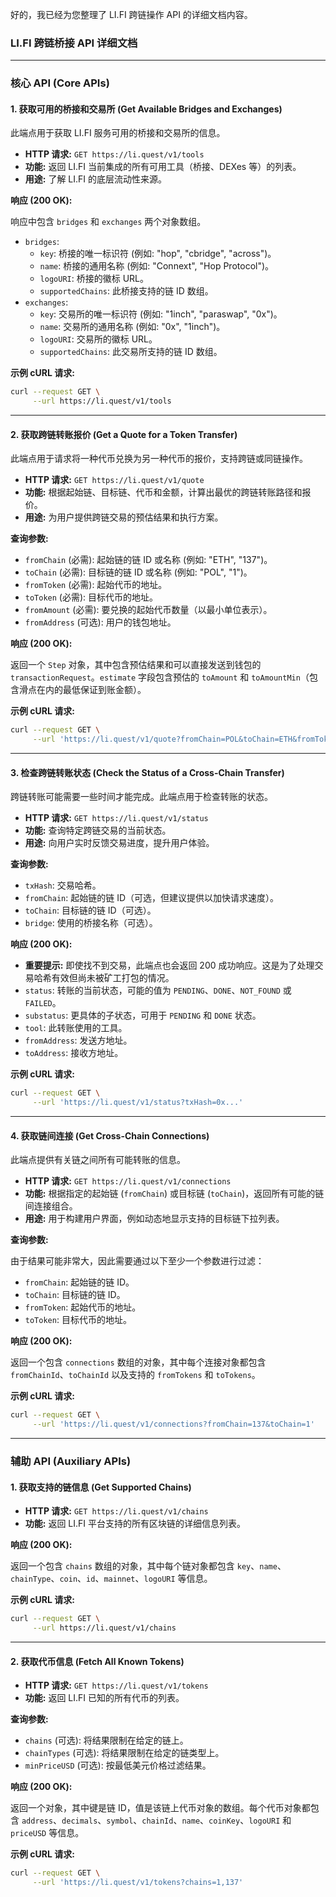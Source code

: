 好的，我已经为您整理了 LI.FI 跨链操作 API 的详细文档内容。

### **LI.FI 跨链桥接 API 详细文档**

-----

### **核心 API (Core APIs)**

#### **1. 获取可用的桥接和交易所 (Get Available Bridges and Exchanges)**

此端点用于获取 LI.FI 服务可用的桥接和交易所的信息。

* **HTTP 请求:** `GET https://li.quest/v1/tools`
* **功能:** 返回 LI.FI 当前集成的所有可用工具（桥接、DEXes 等）的列表。
* **用途:** 了解 LI.FI 的底层流动性来源。

**响应 (200 OK):**

响应中包含 `bridges` 和 `exchanges` 两个对象数组。

* `bridges`:
    * `key`: 桥接的唯一标识符 (例如: "hop", "cbridge", "across")。
    * `name`: 桥接的通用名称 (例如: "Connext", "Hop Protocol")。
    * `logoURI`: 桥接的徽标 URL。
    * `supportedChains`: 此桥接支持的链 ID 数组。
* `exchanges`:
    * `key`: 交易所的唯一标识符 (例如: "1inch", "paraswap", "0x")。
    * `name`: 交易所的通用名称 (例如: "0x", "1inch")。
    * `logoURI`: 交易所的徽标 URL。
    * `supportedChains`: 此交易所支持的链 ID 数组。

**示例 cURL 请求:**

```bash
curl --request GET \
     --url https://li.quest/v1/tools
```

-----

#### **2. 获取跨链转账报价 (Get a Quote for a Token Transfer)**

此端点用于请求将一种代币兑换为另一种代币的报价，支持跨链或同链操作。

* **HTTP 请求:** `GET https://li.quest/v1/quote`
* **功能:** 根据起始链、目标链、代币和金额，计算出最优的跨链转账路径和报价。
* **用途:** 为用户提供跨链交易的预估结果和执行方案。

**查询参数:**

* `fromChain` (必需): 起始链的链 ID 或名称 (例如: "ETH", "137")。
* `toChain` (必需): 目标链的链 ID 或名称 (例如: "POL", "1")。
* `fromToken` (必需): 起始代币的地址。
* `toToken` (必需): 目标代币的地址。
* `fromAmount` (必需): 要兑换的起始代币数量（以最小单位表示）。
* `fromAddress` (可选): 用户的钱包地址。

**响应 (200 OK):**

返回一个 `Step` 对象，其中包含预估结果和可以直接发送到钱包的 `transactionRequest`。`estimate` 字段包含预估的 `toAmount` 和 `toAmountMin`（包含滑点在内的最低保证到账金额）。

**示例 cURL 请求:**

```bash
curl --request GET \
     --url 'https://li.quest/v1/quote?fromChain=POL&toChain=ETH&fromToken=DAI&toToken=USDC&fromAmount=1000000000000000000'
```

-----

#### **3. 检查跨链转账状态 (Check the Status of a Cross-Chain Transfer)**

跨链转账可能需要一些时间才能完成。此端点用于检查转账的状态。

* **HTTP 请求:** `GET https://li.quest/v1/status`
* **功能:** 查询特定跨链交易的当前状态。
* **用途:** 向用户实时反馈交易进度，提升用户体验。

**查询参数:**

* `txHash`: 交易哈希。
* `fromChain`: 起始链的链 ID（可选，但建议提供以加快请求速度）。
* `toChain`: 目标链的链 ID（可选）。
* `bridge`: 使用的桥接名称（可选）。

**响应 (200 OK):**

* **重要提示:** 即使找不到交易，此端点也会返回 200 成功响应。这是为了处理交易哈希有效但尚未被矿工打包的情况。
* `status`: 转账的当前状态，可能的值为 `PENDING`、`DONE`、`NOT_FOUND` 或 `FAILED`。
* `substatus`: 更具体的子状态，可用于 `PENDING` 和 `DONE` 状态。
* `tool`: 此转账使用的工具。
* `fromAddress`: 发送方地址。
* `toAddress`: 接收方地址。

**示例 cURL 请求:**

```bash
curl --request GET \
     --url 'https://li.quest/v1/status?txHash=0x...'
```

-----

#### **4. 获取链间连接 (Get Cross-Chain Connections)**

此端点提供有关链之间所有可能转账的信息。

* **HTTP 请求:** `GET https://li.quest/v1/connections`
* **功能:** 根据指定的起始链 (`fromChain`) 或目标链 (`toChain`)，返回所有可能的链间连接组合。
* **用途:** 用于构建用户界面，例如动态地显示支持的目标链下拉列表。

**查询参数:**

由于结果可能非常大，因此需要通过以下至少一个参数进行过滤：

* `fromChain`: 起始链的链 ID。
* `toChain`: 目标链的链 ID。
* `fromToken`: 起始代币的地址。
* `toToken`: 目标代币的地址。

**响应 (200 OK):**

返回一个包含 `connections` 数组的对象，其中每个连接对象都包含 `fromChainId`、`toChainId` 以及支持的 `fromTokens` 和 `toTokens`。

**示例 cURL 请求:**

```bash
curl --request GET \
     --url 'https://li.quest/v1/connections?fromChain=137&toChain=1'
```

-----

### **辅助 API (Auxiliary APIs)**

#### **1. 获取支持的链信息 (Get Supported Chains)**

* **HTTP 请求:** `GET https://li.quest/v1/chains`
* **功能:** 返回 LI.FI 平台支持的所有区块链的详细信息列表。

**响应 (200 OK):**

返回一个包含 `chains` 数组的对象，其中每个链对象都包含 `key`、`name`、`chainType`、`coin`、`id`、`mainnet`、`logoURI` 等信息。

**示例 cURL 请求:**

```bash
curl --request GET \
     --url https://li.quest/v1/chains
```

-----

#### **2. 获取代币信息 (Fetch All Known Tokens)**

* **HTTP 请求:** `GET https://li.quest/v1/tokens`
* **功能:** 返回 LI.FI 已知的所有代币的列表。

**查询参数:**

* `chains` (可选): 将结果限制在给定的链上。
* `chainTypes` (可选): 将结果限制在给定的链类型上。
* `minPriceUSD` (可选): 按最低美元价格过滤结果。

**响应 (200 OK):**

返回一个对象，其中键是链 ID，值是该链上代币对象的数组。每个代币对象都包含 `address`、`decimals`、`symbol`、`chainId`、`name`、`coinKey`、`logoURI` 和 `priceUSD` 等信息。

**示例 cURL 请求:**

```bash
curl --request GET \
     --url 'https://li.quest/v1/tokens?chains=1,137'
```